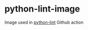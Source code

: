# python-lint-image

Image used in [python-lint](https://github.com/marketplace/actions/python-code-quality-and-lint) Github action
